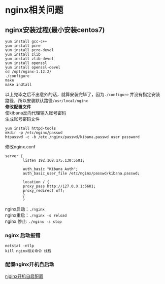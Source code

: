 # nginx相关问题
## nginx安装过程(最小安装centos7)
```
yum install gcc-c++
yum install pcre
yum install pcre-devel
yum install zlib
yum install zlib-devel
yum install openssl
yum install openssl-devel
cd /opt/nginx-1.12.2/
./configure
make
make indtall
```
以上完毕之后不出意外的话，就算安装完毕了，因为`./configure` 并没有指定安装路径，所以安装默认路径`/usr/local/nginx`  
**修改配置文件**  
使kibana反向代理输入账号密码  
生成账号密码文件  
```
yum install httpd-tools
mkdir -p /etc/nginx/passwd
htpasswd -c -b /etc./nginx/passwd/kibana.passwd user password
```
修改nginx.conf
```
server {
        listen 192.168.175.130:5601;

        auth_basic "Kibana Auth";
        auth_basic_user_file /etc/nginx/passwd/kibana.passwd;

        location / {
        proxy_pass http://127.0.0.1:5601;
        proxy_redirect off;
        }
        }
```
nginx启动：`./nginx`  
nginx重启：`./nginx -s reload`  
nginx 停止: `./nginx -s stop`  

### nginx 启动报错
```
netstat -ntlp
kill nginx相关命令 线程
```
### 配置nginx开机自启动
[niginx开机自启配置](https://blog.csdn.net/qq_39681301/article/details/79529498)

